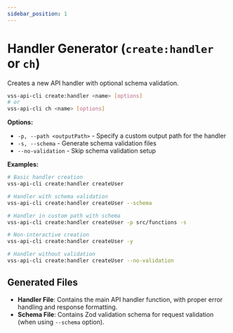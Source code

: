 ```yaml
---
sidebar_position: 1
---
```


# Handler Generator (`create:handler` or `ch`)

Creates a new API handler with optional schema validation.

```bash
vss-api-cli create:handler <name> [options]
# or
vss-api-cli ch <name> [options]
```

**Options:**
- `-p, --path <outputPath>` - Specify a custom output path for the handler
- `-s, --schema` - Generate schema validation files
- `--no-validation` - Skip schema validation setup

**Examples:**
```bash
# Basic handler creation
vss-api-cli create:handler createUser

# Handler with schema validation
vss-api-cli create:handler createUser --schema

# Handler in custom path with schema
vss-api-cli create:handler createUser -p src/functions -s

# Non-interactive creation
vss-api-cli create:handler createUser -y

# Handler without validation
vss-api-cli create:handler createUser --no-validation
```

## Generated Files

- **Handler File**: Contains the main API handler function, with proper error handling and response formatting.
- **Schema File**: Contains Zod validation schema for request validation (when using `--schema` option).